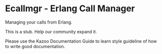 # Ecallmgr - Erlang Call Manager

Managing your calls from Erlang.

This is a stub. Help our community expand it.

Please use the Kazoo Documentation Guide to learn style guideline of how to write good documentation.
